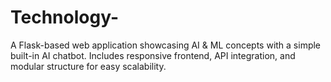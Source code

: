 # Technology-
A Flask-based web application showcasing AI &amp; ML concepts with a simple built-in AI chatbot. Includes responsive frontend, API integration, and modular structure for easy scalability. 
